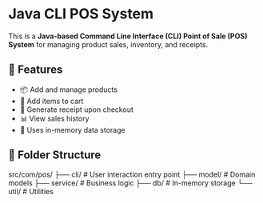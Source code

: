 # Java CLI POS System

This is a **Java-based Command Line Interface (CLI) Point of Sale (POS) System** for managing product sales, inventory, and receipts.

## 🔧 Features

- 📦 Add and manage products
- 🛒 Add items to cart
- 🧾 Generate receipt upon checkout
- 📊 View sales history
- 🧠 Uses in-memory data storage

## 📁 Folder Structure

src/com/pos/
├── cli/ # User interaction entry point
├── model/ # Domain models
├── service/ # Business logic
├── db/ # In-memory storage
└── util/ # Utilities
